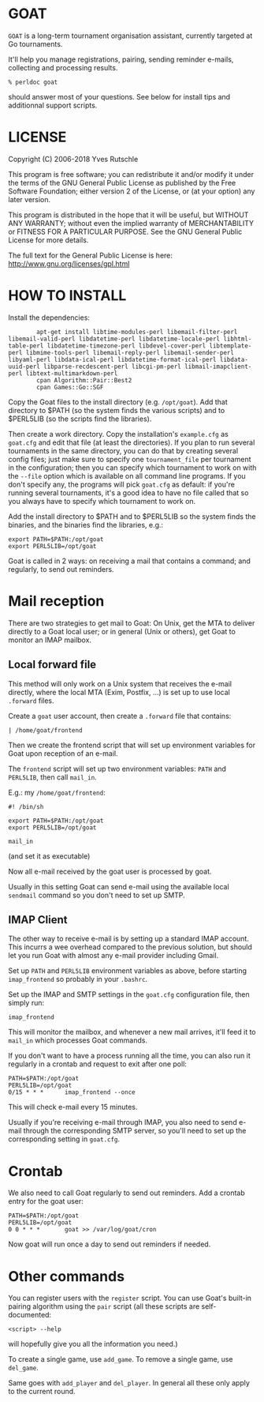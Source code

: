 GOAT
====

`GOAT` is a long-term tournament organisation assistant,
currently targeted at Go tournaments.

It'll help you manage registrations, pairing, sending
reminder e-mails, collecting and processing results.


```
% perldoc goat
```

should answer most of your questions. See below for install
tips and additionnal support scripts.

LICENSE
=======

Copyright (C) 2006-2018  Yves Rutschle

This program is free software; you can redistribute it
and/or modify it under the terms of the GNU General Public
License as published by the Free Software Foundation; either
version 2 of the License, or (at your option) any later
version.

This program is distributed in the hope that it will be
useful, but WITHOUT ANY WARRANTY; without even the implied
warranty of MERCHANTABILITY or FITNESS FOR A PARTICULAR
PURPOSE.  See the GNU General Public License for more
details.

The full text for the General Public License is here:
http://www.gnu.org/licenses/gpl.html


HOW TO INSTALL
==============

Install the dependencies:

```
        apt-get install libtime-modules-perl libemail-filter-perl libemail-valid-perl libdatetime-perl libdatetime-locale-perl libhtml-table-perl libdatetime-timezone-perl libdevel-cover-perl libtemplate-perl libmime-tools-perl libemail-reply-perl libemail-sender-perl libyaml-perl libdata-ical-perl libdatetime-format-ical-perl libdata-uuid-perl libparse-recdescent-perl libcgi-pm-perl libmail-imapclient-perl libtext-multimarkdown-perl
        cpan Algorithm::Pair::Best2
        cpan Games::Go::SGF
```

Copy the Goat files to the install directory (e.g.
`/opt/goat`). Add that directory to $PATH (so the system finds
the various scripts) and to $PERL5LIB (so the scripts find
the libraries).

Then create a work directory. Copy the installation's
`example.cfg` as `goat.cfg` and edit that file (at least the
directories).  If you plan to run several tournaments in the
same directory, you can do that by creating several config
files; just make sure to specify one `tournament_file` per
tournament in the configuration; then you can specify which
tournament to work on with the `--file` option which is
available on all command line programs. If you don't specify
any, the programs will pick `goat.cfg` as default: if you're
running several tournaments, it's a good idea to have no
file called that so you always have to specify which
tournament to work on.

Add the install directory to $PATH and to $PERL5LIB so the
system finds the binaries, and the binaries find the
libraries, e.g.:

```
export PATH=$PATH:/opt/goat
export PERL5LIB=/opt/goat
```

Goat is called in 2 ways: on receiving a mail that contains
a command; and regularly, to send out reminders.

Mail reception
==============

There are two strategies to get mail to Goat: On Unix, get
the MTA to deliver directly to a Goat local user; or in
general (Unix or others), get Goat to monitor an IMAP
mailbox.

Local forward file
------------------

This method will only work on a Unix system that receives
the e-mail directly, where the local MTA (Exim, Postfix,
...) is set up to use local `.forward` files.

Create a `goat` user account, then create a `.forward`
file that contains:

```
| /home/goat/frontend
```

Then we create the frontend script that will set up
environment variables for Goat upon reception of an e-mail.

The `frontend` script will set up two environment variables:
`PATH` and `PERL5LIB`, then call `mail_in`. 

E.g.: my `/home/goat/frontend`:

```
#! /bin/sh

export PATH=$PATH:/opt/goat
export PERL5LIB=/opt/goat

mail_in
```

(and set it as executable)

Now all e-mail received by the goat user is processed by
goat.

Usually in this setting Goat can send e-mail using the
available local `sendmail` command so you don't need to set
up SMTP.

IMAP Client
-----------

The other way to receive e-mail is by setting up a standard
IMAP account. This incurrs a wee overhead compared to the
previous solution, but should let you run Goat with almost
any e-mail provider including Gmail.

Set up `PATH` and `PERL5LIB` environment variables as above,
before starting `imap_frontend` so probably in your
`.bashrc`.

Set up the IMAP and SMTP settings in the `goat.cfg` configuration file,
then simply run:

```
imap_frontend
```

This will monitor the mailbox, and whenever a new mail
arrives, it'll feed it to `mail_in` which processes Goat
commands.

If you don't want to have a process running all the time,
you can also run it regularly in a crontab and request to
exit after one poll:

```
PATH=$PATH:/opt/goat
PERL5LIB=/opt/goat
0/15 * * *      imap_frontend --once
```

This will check e-mail every 15 minutes.

Usually if you're receiving e-mail through IMAP, you also
need to send e-mail through the corresponding SMTP server,
so you'll need to set up the corresponding setting in
`goat.cfg`.


Crontab
=======

We also need to call Goat regularly to send out reminders.
Add a crontab entry for the goat user:

```
PATH=$PATH:/opt/goat
PERL5LIB=/opt/goat
0 0 * * *       goat >> /var/log/goat/cron
```

Now goat will run once a day to send out reminders if
needed. 

Other commands
==============

You can register users with the `register` script.  You can
use Goat's built-in pairing algorithm using the `pair`
script (all these scripts are self-documented: 
```
<script> --help
```
 will hopefully give you all the information you
need.)

To create a single game, use `add_game`.
To remove a single game, use `del_game`.

Same goes with `add_player` and `del_player`. In general all
these only apply to the current round.

